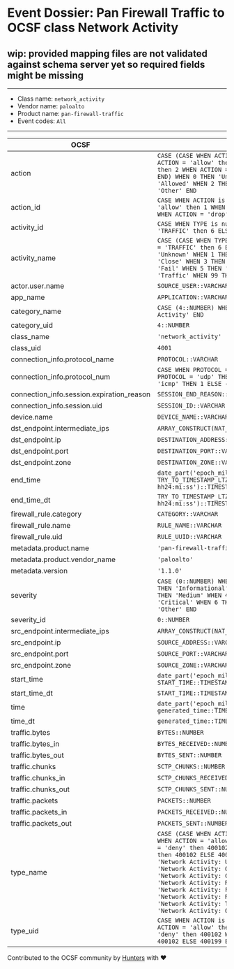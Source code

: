 # Event Dossier: Pan Firewall Traffic to OCSF class Network Activity

## wip: provided mapping files are not validated against schema server yet so required fields might be missing
---
* Class name: `network_activity`
* Vendor name: `paloalto`
* Product name: `pan-firewall-traffic`
* Event codes: `All`
---

| OCSF | RAW |
| --- | --- |
| action | ```CASE (CASE WHEN ACTION is null then 0 WHEN ACTION = 'allow' then 1 WHEN ACTION = 'deny' then 2 WHEN ACTION = 'drop' then 2 ELSE 99 END) WHEN 0 THEN 'Unknown' WHEN 1 THEN 'Allowed' WHEN 2 THEN 'Denied' WHEN 99 THEN 'Other' END``` |
| action_id | ```CASE WHEN ACTION is null then 0 WHEN ACTION = 'allow' then 1 WHEN ACTION = 'deny' then 2 WHEN ACTION = 'drop' then 2 ELSE 99 END``` |
| activity_id | ```CASE WHEN TYPE is null then 0 WHEN TYPE = 'TRAFFIC' then 6 ELSE 99 END``` |
| activity_name | ```CASE (CASE WHEN TYPE is null then 0 WHEN TYPE = 'TRAFFIC' then 6 ELSE 99 END) WHEN 0 THEN 'Unknown' WHEN 1 THEN 'Open' WHEN 2 THEN 'Close' WHEN 3 THEN 'Reset' WHEN 4 THEN 'Fail' WHEN 5 THEN 'Refuse' WHEN 6 THEN 'Traffic' WHEN 99 THEN 'Other' END``` |
| actor.user.name | ```SOURCE_USER::VARCHAR``` |
| app_name | ```APPLICATION::VARCHAR``` |
| category_name | ```CASE (4::NUMBER) WHEN 4 THEN 'Network Activity' END``` |
| category_uid | ```4::NUMBER``` |
| class_name | ```'network_activity'``` |
| class_uid | ```4001``` |
| connection_info.protocol_name | ```PROTOCOL::VARCHAR``` |
| connection_info.protocol_num | ```CASE WHEN PROTOCOL = 'tcp' THEN 6 WHEN PROTOCOL = 'udp' THEN 17 WHEN PROTOCOL = 'icmp' THEN 1 ELSE -1 END``` |
| connection_info.session.expiration_reason | ```SESSION_END_REASON::VARCHAR``` |
| connection_info.session.uid | ```SESSION_ID::VARCHAR``` |
| device.name | ```DEVICE_NAME::VARCHAR``` |
| dst_endpoint.intermediate_ips | ```ARRAY_CONSTRUCT(NAT_DESTINATION_IP::VARCHAR)``` |
| dst_endpoint.ip | ```DESTINATION_ADDRESS::VARCHAR``` |
| dst_endpoint.port | ```DESTINATION_PORT::VARCHAR``` |
| dst_endpoint.zone | ```DESTINATION_ZONE::VARCHAR``` |
| end_time | ```date_part('epoch_milliseconds', TRY_TO_TIMESTAMP_LTZ(RECEIVE_TIME,'yyyy/mm/dd hh24:mi:ss')::TIMESTAMP_LTZ)``` |
| end_time_dt | ```TRY_TO_TIMESTAMP_LTZ(RECEIVE_TIME,'yyyy/mm/dd hh24:mi:ss')::TIMESTAMP_LTZ``` |
| firewall_rule.category | ```CATEGORY::VARCHAR``` |
| firewall_rule.name | ```RULE_NAME::VARCHAR``` |
| firewall_rule.uid | ```RULE_UUID::VARCHAR``` |
| metadata.product.name | ```'pan-firewall-traffic'``` |
| metadata.product.vendor_name | ```'paloalto'``` |
| metadata.version | ```'1.1.0'``` |
| severity | ```CASE (0::NUMBER) WHEN 0 THEN 'Unknown' WHEN 1 THEN 'Informational' WHEN 2 THEN 'Low' WHEN 3 THEN 'Medium' WHEN 4 THEN 'High' WHEN 5 THEN 'Critical' WHEN 6 THEN 'Fatal' WHEN 99 THEN 'Other' END``` |
| severity_id | ```0::NUMBER``` |
| src_endpoint.intermediate_ips | ```ARRAY_CONSTRUCT(NAT_SOURCE_IP::VARCHAR)``` |
| src_endpoint.ip | ```SOURCE_ADDRESS::VARCHAR``` |
| src_endpoint.port | ```SOURCE_PORT::VARCHAR``` |
| src_endpoint.zone | ```SOURCE_ZONE::VARCHAR``` |
| start_time | ```date_part('epoch_milliseconds', START_TIME::TIMESTAMP_LTZ)``` |
| start_time_dt | ```START_TIME::TIMESTAMP_LTZ``` |
| time | ```date_part('epoch_milliseconds', generated_time::TIMESTAMP_LTZ)``` |
| time_dt | ```generated_time::TIMESTAMP_LTZ``` |
| traffic.bytes | ```BYTES::NUMBER``` |
| traffic.bytes_in | ```BYTES_RECEIVED::NUMBER``` |
| traffic.bytes_out | ```BYTES_SENT::NUMBER``` |
| traffic.chunks | ```SCTP_CHUNKS::NUMBER``` |
| traffic.chunks_in | ```SCTP_CHUNKS_RECEIVED::NUMBER``` |
| traffic.chunks_out | ```SCTP_CHUNKS_SENT::NUMBER``` |
| traffic.packets | ```PACKETS::NUMBER``` |
| traffic.packets_in | ```PACKETS_RECEIVED::NUMBER``` |
| traffic.packets_out | ```PACKETS_SENT::NUMBER``` |
| type_name | ```CASE (CASE WHEN ACTION is null then 400100 WHEN ACTION = 'allow' then 400101 WHEN ACTION = 'deny' then 400102 WHEN ACTION = 'drop' then 400102 ELSE 400199 END) WHEN 400100 THEN 'Network Activity: Unknown' WHEN 400101 THEN 'Network Activity: Open' WHEN 400102 THEN 'Network Activity: Close' WHEN 400103 THEN 'Network Activity: Reset' WHEN 400104 THEN 'Network Activity: Fail' WHEN 400105 THEN 'Network Activity: Refuse' WHEN 400106 THEN 'Network Activity: Traffic' WHEN 400199 THEN 'Network Activity: Other' END``` |
| type_uid | ```CASE WHEN ACTION is null then 400100 WHEN ACTION = 'allow' then 400101 WHEN ACTION = 'deny' then 400102 WHEN ACTION = 'drop' then 400102 ELSE 400199 END``` |

Contributed to the OCSF community by [Hunters](https://www.hunters.security/) with ❤
